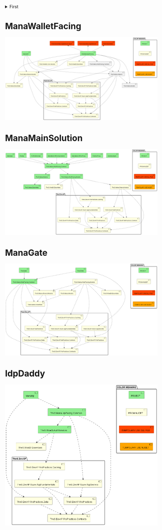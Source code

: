 <details>
<summary>First</summary>
# Starter from AU
![](out/Dependency-au/Dependency-au.png)

# Edit
- hightlight project, nuget, libs, dll

![](out/Dependency-edit/Dependency-edit.png)

# Grouping ideas
![](out/Dependency-ideas/Dependency-ideas.png)

</details>

# ManaWalletFacing
![](out/ManaWalletFacing/ManaWalletFacing.png)

# ManaMainSolution
![](out/ManaMainSolution/ManaMainSolution.png)

# ManaGate
![](out/ManaGate/ManaGate.png)

# IdpDaddy
![](out/IdpDaddy/IdpDaddy.png)
